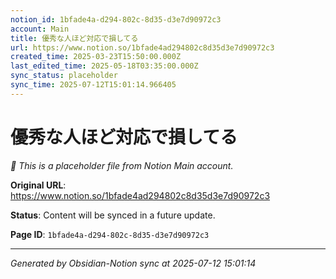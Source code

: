 ```yaml
---
notion_id: 1bfade4a-d294-802c-8d35-d3e7d90972c3
account: Main
title: 優秀な人ほど対応で損してる
url: https://www.notion.so/1bfade4ad294802c8d35d3e7d90972c3
created_time: 2025-03-23T15:50:00.000Z
last_edited_time: 2025-05-18T03:35:00.000Z
sync_status: placeholder
sync_time: 2025-07-12T15:01:14.966405
---
```


# 優秀な人ほど対応で損してる

*🔄 This is a placeholder file from Notion Main account.*

**Original URL**: https://www.notion.so/1bfade4ad294802c8d35d3e7d90972c3

**Status**: Content will be synced in a future update.

**Page ID**: `1bfade4a-d294-802c-8d35-d3e7d90972c3`

---

*Generated by Obsidian-Notion sync at 2025-07-12 15:01:14*
